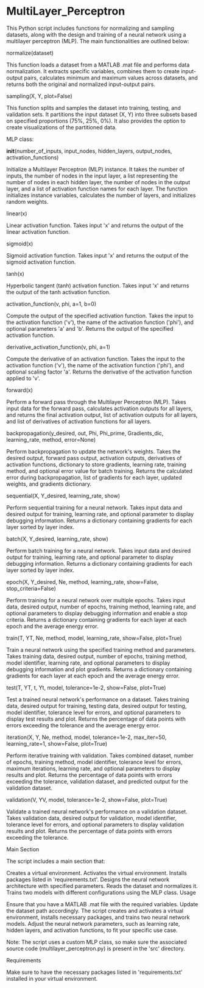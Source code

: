 # MultiLayer_Perceptron
This Python script includes functions for normalizing and sampling datasets, along with the design and training of a neural network using a multilayer perceptron (MLP). The main functionalities are outlined below:

normalize(dataset)

This function loads a dataset from a MATLAB .mat file and performs data normalization. It extracts specific variables, combines them to create input-output pairs, calculates minimum and maximum values across datasets, and returns both the original and normalized input-output pairs.

sampling(X, Y, plot=False)

This function splits and samples the dataset into training, testing, and validation sets. It partitions the input dataset (X, Y) into three subsets based on specified proportions (75%, 25%, 0%). It also provides the option to create visualizations of the partitioned data.

MLP class:

__init__(number_of_inputs, input_nodes, hidden_layers, output_nodes, activation_functions)

Initialize a Multilayer Perceptron (MLP) instance. It takes the number of inputs, the number of nodes in the input layer, a list representing the number of nodes in each hidden layer, the number of nodes in the output layer, and a list of activation function names for each layer. The function initializes instance variables, calculates the number of layers, and initializes random weights.

linear(x)

Linear activation function. Takes input 'x' and returns the output of the linear activation function.

sigmoid(x)

Sigmoid activation function. Takes input 'x' and returns the output of the sigmoid activation function.

tanh(x)

Hyperbolic tangent (tanh) activation function. Takes input 'x' and returns the output of the tanh activation function.

activation_function(v, phi, a=1, b=0)

Compute the output of the specified activation function. Takes the input to the activation function ('v'), the name of the activation function ('phi'), and optional parameters 'a' and 'b'. Returns the output of the specified activation function.

derivative_activation_function(v, phi, a=1)

Compute the derivative of an activation function. Takes the input to the activation function ('v'), the name of the activation function ('phi'), and optional scaling factor 'a'. Returns the derivative of the activation function applied to 'v'.

forward(x)

Perform a forward pass through the Multilayer Perceptron (MLP). Takes input data for the forward pass, calculates activation outputs for all layers, and returns the final activation output, list of activation outputs for all layers, and list of derivatives of activation functions for all layers.

backpropagation(y_desired, out, Phi, Phi_prime, Gradients_dic, learning_rate, method, error=None)

Perform backpropagation to update the network's weights. Takes the desired output, forward pass output, activation outputs, derivatives of activation functions, dictionary to store gradients, learning rate, training method, and optional error value for batch training. Returns the calculated error during backpropagation, list of gradients for each layer, updated weights, and gradients dictionary.

sequential(X, Y_desired, learning_rate, show)

Perform sequential training for a neural network. Takes input data and desired output for training, learning rate, and optional parameter to display debugging information. Returns a dictionary containing gradients for each layer sorted by layer index.

batch(X, Y_desired, learning_rate, show)

Perform batch training for a neural network. Takes input data and desired output for training, learning rate, and optional parameter to display debugging information. Returns a dictionary containing gradients for each layer sorted by layer index.

epoch(X, Y_desired, Ne, method, learning_rate, show=False, stop_criteria=False)

Perform training for a neural network over multiple epochs. Takes input data, desired output, number of epochs, training method, learning rate, and optional parameters to display debugging information and enable a stop criteria. Returns a dictionary containing gradients for each layer at each epoch and the average energy error.

train(T, YT, Ne, method, model, learning_rate, show=False, plot=True)

Train a neural network using the specified training method and parameters. Takes training data, desired output, number of epochs, training method, model identifier, learning rate, and optional parameters to display debugging information and plot gradients. Returns a dictionary containing gradients for each layer at each epoch and the average energy error.

test(T, YT, t, Yt, model, tolerance=1e-2, show=False, plot=True)

Test a trained neural network's performance on a dataset. Takes training data, desired output for training, testing data, desired output for testing, model identifier, tolerance level for errors, and optional parameters to display test results and plot. Returns the percentage of data points with errors exceeding the tolerance and the average energy error.

iteration(X, Y, Ne, method, model, tolerance=1e-2, max_iter=50, learning_rate=1, show=False, plot=True)

Perform iterative training with validation. Takes combined dataset, number of epochs, training method, model identifier, tolerance level for errors, maximum iterations, learning rate, and optional parameters to display results and plot. Returns the percentage of data points with errors exceeding the tolerance, validation dataset, and predicted output for the validation dataset.

validation(V, YV, model, tolerance=1e-2, show=False, plot=True)

Validate a trained neural network's performance on a validation dataset. Takes validation data, desired output for validation, model identifier, tolerance level for errors, and optional parameters to display validation results and plot. Returns the percentage of data points with errors exceeding the tolerance.


Main Section

The script includes a main section that:

Creates a virtual environment.
Activates the virtual environment.
Installs packages listed in 'requirements.txt'.
Designs the neural network architecture with specified parameters.
Reads the dataset and normalizes it.
Trains two models with different configurations using the MLP class.
Usage

Ensure that you have a MATLAB .mat file with the required variables. Update the dataset path accordingly. The script creates and activates a virtual environment, installs necessary packages, and trains two neural network models. Adjust the neural network parameters, such as learning rate, hidden layers, and activation functions, to fit your specific use case.

Note: The script uses a custom MLP class, so make sure the associated source code (multilayer_perceptron.py) is present in the 'src' directory.

Requirements

Make sure to have the necessary packages listed in 'requirements.txt' installed in your virtual environment.
